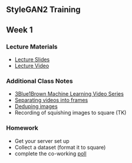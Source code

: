 ## StyleGAN2 Training

## Week 1

### Lecture Materials
- [Lecture Slides](https://docs.google.com/presentation/d/1fU_vonwmaqH4iBJZo6CfqXZ4aJQz02IVIfIrCyM_Ua0/edit?usp=sharing)
- [Lecture Video](https://youtu.be/DVXX0tmVyco)

### Additional Class Notes
- [3Blue1Brown Machine Learning Video Series](https://www.youtube.com/playlist?list=PLZHQObOWTQDNU6R1_67000Dx_ZCJB-3pi)
- [Separating videos into frames](https://www.youtube.com/watch?v=ck11jOVYlIw)
- [Deduping images](https://www.youtube.com/watch?v=KsIauWHwZFs)
- Recording of squishing images to square (TK)

### Homework
- Get your server set up
- Collect a dataset (format it to square)
- complete the co-working [poll](http://whenisgood.net/jsimqxp)
